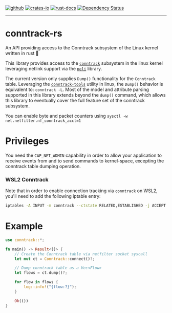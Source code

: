 [![github]](https://github.com/rusty-bolt/conntrack-rs)
[![crates-io]](https://crates.io/crates/conntrack)
[![rust-docs]](https://docs.rs/conntrack/)
[![Dependency Status](https://deps.rs/repo/github/rusty-bolt/conntrack-rs/status.svg)](https://deps.rs/repo/github/rusty-bolt/conntrack-rs)

[github]: https://img.shields.io/badge/github-rusty--bolt/conntrack--rs-blueviolet?style=for-the-badge&labelColor=555555&logo=github
[rust-docs]: https://img.shields.io/docsrs/conntrack/latest?style=for-the-badge&logo=rust&color=informational
[crates-io]: https://img.shields.io/crates/v/conntrack.svg?style=for-the-badge&logo=rust

---
# conntrack-rs
An API providing access to the Conntrack subsystem of the Linux kernel written in rust 🦀

This library provides access to the [`conntrack`](https://conntrack-tools.netfilter.org/conntrack.html) 
subsystem in the linux kernel leveraging netlink support via the [`neli`](https://docs.rs/neli/latest/neli/index.html) 
library. 

The current version only supplies `Dump()` functionality for the `Conntrack` table. Leveraging the 
[`conntrack-tools`](https://conntrack-tools.netfilter.org/) utility in linux, the `Dump()` behavior 
is equivalent to: `conntrack -L`. Most of the model and attribute parsing supported in this library 
extends beyond the `dump()` command, which allows this library to eventually cover the full feature set
of the conntrack subsystem. 

You can enable byte and packet counters using `sysctl -w net.netfilter.nf_conntrack_acct=1`

# Privileges

You need the `CAP_NET_ADMIN` capability in order to allow your application to receive events from and to send commands to kernel-space, 
excepting the conntrack table dumping operation.

### WSL2 Conntrack

Note that in order to enable connection tracking via `conntrack` on WSL2, you'll need to add the following iptable entry:
```bash
iptables -A INPUT -m conntrack --ctstate RELATED,ESTABLISHED -j ACCEPT
```

# Example

```rust
use conntrack::*;

fn main() -> Result<()> {
    // Create the Conntrack table via netfilter socket syscall
    let mut ct = Conntrack::connect()?;

    // Dump conntrack table as a Vec<Flow>
    let flows = ct.dump()?;

    for flow in flows {
        log::info!("{flow:?}");
    }

    Ok(())
}
```
